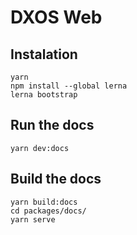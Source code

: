 # DXOS Web

## Instalation

```
yarn
npm install --global lerna
lerna bootstrap
```

## Run the docs

```
yarn dev:docs
```

## Build the docs

```
yarn build:docs
cd packages/docs/
yarn serve
```
